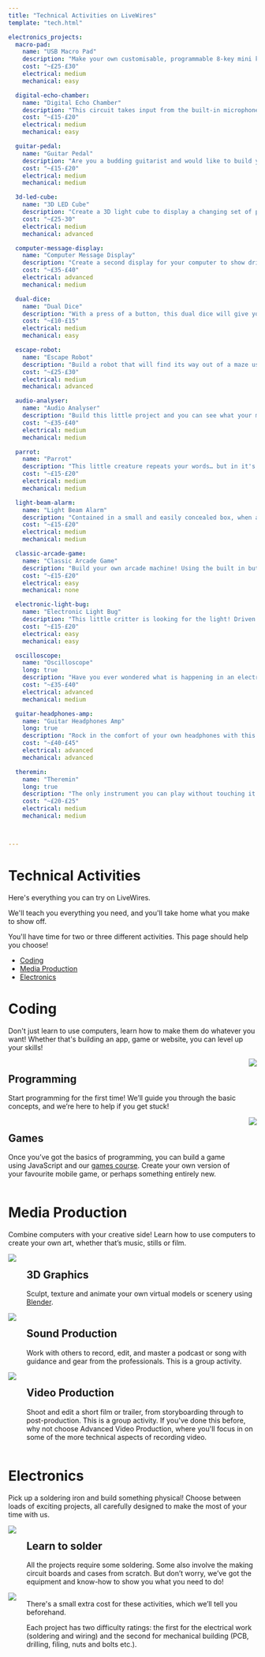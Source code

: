 ```yaml
---
title: "Technical Activities on LiveWires"
template: "tech.html"

electronics_projects:
  macro-pad:
    name: "USB Macro Pad"
    description: "Make your own customisable, programmable 8-key mini keyboard, complete with volume control. It connects to your computer over USB and has 8 mechanical keyboard switches that you can program to do whatever you want, plus a screen, rotary encoder and LEDs!"
    cost: "~£25-£30"
    electrical: medium
    mechanical: easy

  digital-echo-chamber:
    name: "Digital Echo Chamber"
    description: "This circuit takes input from the built-in microphone, or from an external input, and allows you to add echo and feedback to your voice, or music.  This circuit uses a ready make circuit board."
    cost: "~£15-£20"
    electrical: medium
    mechanical: easy

  guitar-pedal:
    name: "Guitar Pedal"
    description: "Are you a budding guitarist and would like to build your own distortion pedal? With this project, you can!"
    cost: "~£15-£20"
    electrical: medium
    mechanical: medium

  3d-led-cube:
    name: "3D LED Cube"
    description: "Create a 3D light cube to display a changing set of patterns. Software is provided to program lighting sequences.  This circuit uses a ready made circuit board, but you will need to have experience and a steady hand to be able to solder the tricky cube joints."
    cost: "~£25-30"
    electrical: medium
    mechanical: advanced

  computer-message-display:
    name: "Computer Message Display"
    description: "Create a second display for your computer to show drive space information, incoming emails, or display your Twitter feed. Drivers and software provided for Windows XP or greater, and a DLL is provided if you want to program it for other purposes. This uses a ready made circuit board, but you will need to have good soldering skills due to the complexity of some of the joints."
    cost: "~£35-£40"
    electrical: advanced
    mechanical: medium

  dual-dice:
    name: "Dual Dice"
    description: "With a press of a button, this dual dice will give you a roll! LEDs light to show your number."
    cost: "~£10-£15"
    electrical: medium
    mechanical: easy

  escape-robot:
    name: "Escape Robot"
    description: "Build a robot that will find its way out of a maze using sensors and its microprocessor."
    cost: "~£25-£30"
    electrical: medium
    mechanical: advanced

  audio-analyser:
    name: "Audio Analyser"
    description: "Build this little project and you can see what your musical instruments or recording are doing: with a graphic display you can see a real-time spectrum of your audio."
    cost: "~£35-£40"
    electrical: medium
    mechanical: medium

  parrot:
    name: "Parrot"
    description: "This little creature repeats your words… but in it's own voice! Complete with microphone, loudspeaker and case."
    cost: "~£15-£20"
    electrical: medium
    mechanical: medium

  light-beam-alarm:
    name: "Light Beam Alarm"
    description: "Contained in a small and easily concealed box, when an intruder passes by it emits a piercing whistle letting you know they’re there. "
    cost: "~£15-£20"
    electrical: medium
    mechanical: medium

  classic-arcade-game:
    name: "Classic Arcade Game"
    description: "Build your own arcade machine! Using the built in buttons you can play the classic Pong computer game on your TV. This project uses a ready-made circuit board making it ideal if you're new to electronics."
    cost: "~£15-£20"
    electrical: easy
    mechanical: none

  electronic-light-bug:
    name: "Electronic Light Bug"
    description: "This little critter is looking for the light! Driven by two miniature motors it can direct itself to where it detects the most light. This project uses a ready-made circuit board making it ideal if you're new to electronics."
    cost: "~£15-£20"
    electrical: easy
    mechanical: easy

  oscilloscope:
    name: "Oscilloscope"
    long: true
    description: "Have you ever wondered what is happening in an electronic circuit? Now is your chance to find out. Build this little PC powered oscilloscope and you can look at signals to your heart's content. This uses a ready made circuit board and has a reasonable number of components. All the software you need is provided as well."
    cost: "~£35-£40"
    electrical: advanced
    mechanical: medium

  guitar-headphones-amp:
    name: "Guitar Headphones Amp"
    long: true
    description: "Rock in the comfort of your own headphones with this battery powered box. It's a DI box too, so you can plug into a mixer if you want everyone to hear."
    cost: "~£40-£45"
    electrical: advanced
    mechanical: advanced

  theremin:
    name: "Theremin"
    long: true
    description: "The only instrument you can play without touching it! Create weird and wonderful music by waving your hands!"
    cost: "~£20-£25"
    electrical: medium
    mechanical: medium



---
```


<h1 class="page-title">Technical Activities</h1>

Here's everything you can try on LiveWires.

We'll teach you everything you need, and you'll take home what you make to show off.

You'll have time for two or three different activities. This page should help you choose!

<ul class="compact-links">
  <li><a href="#coding">Coding</a></li>
  <li><a href="#creative">Media Production</a></li>
  <li><a href="#electronics">Electronics</a></li>
</ul>



# Coding <a id="coding"></a>

Don't just learn to use computers, learn how to make them do whatever you want! Whether that's building an app, game or website, you can level up your skills!


<div class="columns">
<div>

## Programming <a id="coding-js"></a>

Start programming for the first time! We’ll guide you through the basic concepts, and we’re here to help if you get stuck!

</div>
<img src="/assets/photo/2022/coding.jpg">
</div>

<div class="columns columns-reverse">
<div>

## Games <a id="coding-games"></a>

Once you’ve got the basics of programming, you can build a game using JavaScript and our [games course](https://livewires.github.io/you-win/install). Create your own version of your favourite mobile game, or perhaps something entirely new.

</div>
<img src="/assets/photo/2022/computerhelp.jpg">
</div>



# Media Production <a id="creative"></a>

Combine computers with your creative side! Learn how to use computers to create your own art, whether that’s music, stills or film.

<div class="columns columns-reverse">
<img src="/assets/photo/2022/graphics.jpg">
<div>

## 3D Graphics <a id="graphics"></a>

Sculpt, texture and animate your own virtual models or scenery using [Blender](https://www.blender.org/).

</div>
</div>

<div class="columns">
<img src="/assets/photo/2022/music.jpg">
<div>

## Sound Production <a id="recording"></a>

Work with others to record, edit, and master a podcast or song with guidance and gear from the professionals. This is a group activity.

</div>
</div>

<div class="columns columns-reverse">
<img src="/assets/photo/2022/sound.jpg">
<div>

## Video Production <a id="video"></a>

Shoot and edit a short film or trailer, from storyboarding through to post-production. This is a group activity. If you've done this before, why not choose Advanced Video Production, where you'll focus in on some of the more technical aspects of recording video.


</div>
</div>

# Electronics <a id="electronics"></a>

Pick up a soldering iron and build something physical!
Choose between loads of exciting projects, all carefully designed to make the most of your time with us.

<div class="columns columns-reverse">
<img src="/assets/photo/2022/soldering.jpg">
<div>

## Learn to solder

All the projects require some soldering. Some also involve the making circuit boards and cases from scratch. But don’t worry, we’ve got the equipment and know-how to show you what you need to do!

</div>
</div>

<div class="columns">
<img src="/assets/photo/2022/electronics.jpg">
<div>

There's a small extra cost for these activities, which we’ll tell you beforehand.

Each project has two difficulty ratings: the first for the electrical work (soldering and wiring) and the second for mechanical building (PCB, drilling, filing, nuts and bolts etc.).

</div>
</div>

<!-- content from templates/tech.html follows -->
